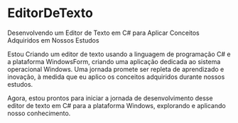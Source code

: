 # EditorDeTexto

Desenvolvendo um Editor de Texto em C# para Aplicar Conceitos Adquiridos em Nossos Estudos

Estou Criando um editor de texto usando a linguagem de programação C# e a plataforma WindowsForm, criando uma aplicação dedicada ao sistema operacional Windows. Uma jornada promete ser repleta de aprendizado e inovação, à medida que eu aplico os conceitos adquiridos durante nossos estudos.

Agora, estou prontos para iniciar a jornada de desenvolvimento desse  editor de texto em C# para a plataforma Windows, explorando e aplicando nosso conhecimento.